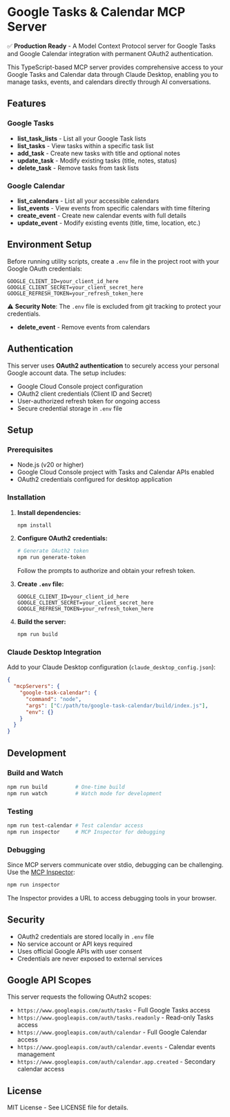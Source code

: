# Google Tasks & Calendar MCP Server

✅ **Production Ready** - A Model Context Protocol server for Google Tasks and Google Calendar integration with permanent OAuth2 authentication.

This TypeScript-based MCP server provides comprehensive access to your Google Tasks and Calendar data through Claude Desktop, enabling you to manage tasks, events, and calendars directly through AI conversations.

## Features

### Google Tasks
- **list_task_lists** - List all your Google Task lists
- **list_tasks** - View tasks within a specific task list
- **add_task** - Create new tasks with title and optional notes
- **update_task** - Modify existing tasks (title, notes, status)
- **delete_task** - Remove tasks from task lists

### Google Calendar
- **list_calendars** - List all your accessible calendars
- **list_events** - View events from specific calendars with time filtering
- **create_event** - Create new calendar events with full details
- **update_event** - Modify existing events (title, time, location, etc.)

## Environment Setup

Before running utility scripts, create a `.env` file in the project root with your Google OAuth credentials:

```env
GOOGLE_CLIENT_ID=your_client_id_here
GOOGLE_CLIENT_SECRET=your_client_secret_here
GOOGLE_REFRESH_TOKEN=your_refresh_token_here
```

⚠️ **Security Note**: The `.env` file is excluded from git tracking to protect your credentials.
- **delete_event** - Remove events from calendars

## Authentication

This server uses **OAuth2 authentication** to securely access your personal Google account data. The setup includes:

- Google Cloud Console project configuration
- OAuth2 client credentials (Client ID and Secret)
- User-authorized refresh token for ongoing access
- Secure credential storage in `.env` file

## Setup

### Prerequisites
- Node.js (v20 or higher)
- Google Cloud Console project with Tasks and Calendar APIs enabled
- OAuth2 credentials configured for desktop application

### Installation

1. **Install dependencies:**
   ```bash
   npm install
   ```

2. **Configure OAuth2 credentials:**
   ```bash
   # Generate OAuth2 token
   npm run generate-token
   ```
   Follow the prompts to authorize and obtain your refresh token.

3. **Create `.env` file:**
   ```env
   GOOGLE_CLIENT_ID=your_client_id_here
   GOOGLE_CLIENT_SECRET=your_client_secret_here
   GOOGLE_REFRESH_TOKEN=your_refresh_token_here
   ```

4. **Build the server:**
   ```bash
   npm run build
   ```

### Claude Desktop Integration

Add to your Claude Desktop configuration (`claude_desktop_config.json`):

```json
{
  "mcpServers": {
    "google-task-calendar": {
      "command": "node",
      "args": ["C:/path/to/google-task-calendar/build/index.js"],
      "env": {}
    }
  }
}
```

## Development

### Build and Watch
```bash
npm run build         # One-time build
npm run watch         # Watch mode for development
```

### Testing
```bash
npm run test-calendar # Test calendar access
npm run inspector     # MCP Inspector for debugging
```

### Debugging

Since MCP servers communicate over stdio, debugging can be challenging. Use the [MCP Inspector](https://github.com/modelcontextprotocol/inspector):

```bash
npm run inspector
```

The Inspector provides a URL to access debugging tools in your browser.

## Security

- OAuth2 credentials are stored locally in `.env` file
- No service account or API keys required
- Uses official Google APIs with user consent
- Credentials are never exposed to external services

## Google API Scopes

This server requests the following OAuth2 scopes:
- `https://www.googleapis.com/auth/tasks` - Full Google Tasks access
- `https://www.googleapis.com/auth/tasks.readonly` - Read-only Tasks access
- `https://www.googleapis.com/auth/calendar` - Full Google Calendar access
- `https://www.googleapis.com/auth/calendar.events` - Calendar events management
- `https://www.googleapis.com/auth/calendar.app.created` - Secondary calendar access

## License

MIT License - See LICENSE file for details.
